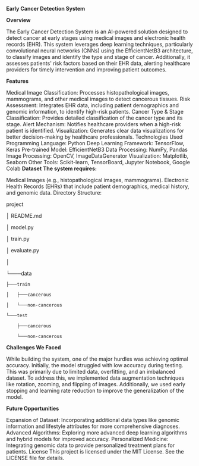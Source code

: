 **Early Cancer Detection System**


**Overview**


The Early Cancer Detection System is an AI-powered solution designed to detect cancer at early stages using medical images and electronic health records (EHR). This system leverages deep learning techniques, particularly convolutional neural networks (CNNs) using the EfficientNetB3 architecture, to classify images and identify the type and stage of cancer. Additionally, it assesses patients' risk factors based on their EHR data, alerting healthcare providers for timely intervention and improving patient outcomes.

**Features**

Medical Image Classification: Processes histopathological images, mammograms, and other medical images to detect cancerous tissues.
Risk Assessment: Integrates EHR data, including patient demographics and genomic information, to identify high-risk patients.
Cancer Type & Stage Classification: Provides detailed classification of the cancer type and its stage.
Alert Mechanism: Notifies healthcare providers when a high-risk patient is identified.
Visualization: Generates clear data visualizations for better decision-making by healthcare professionals.
Technologies Used
Programming Language: Python
Deep Learning Framework: TensorFlow, Keras
Pre-trained Model: EfficientNetB3
Data Processing: NumPy, Pandas
Image Processing: OpenCV, ImageDataGenerator
Visualization: Matplotlib, Seaborn
Other Tools: Scikit-learn, TensorBoard, Jupyter Notebook, Google Colab
**Dataset**
**The system requires:**

Medical Images (e.g., histopathological images, mammograms).
Electronic Health Records (EHRs) that include patient demographics, medical history, and genomic data.
Directory Structure:

project

│   README.md

│   model.py

│   train.py

│   evaluate.py

│

└───data

    ├───train
    
    │   ├───cancerous
    
    │   └───non-cancerous
    
    └───test
    
        ├───cancerous
        
        └───non-cancerous
        


**Challenges We Faced**

While building the system, one of the major hurdles was achieving optimal accuracy. Initially, the model struggled with low accuracy during testing. This was primarily due to limited data, overfitting, and an imbalanced dataset. To address this, we implemented data augmentation techniques like rotation, zooming, and flipping of images. Additionally, we used early stopping and learning rate reduction to improve the generalization of the model.

**Future Opportunities**

Expansion of Dataset: Incorporating additional data types like genomic information and lifestyle attributes for more comprehensive diagnoses.
Advanced Algorithms: Exploring more advanced deep learning algorithms and hybrid models for improved accuracy.
Personalized Medicine: Integrating genomic data to provide personalized treatment plans for patients.
License
This project is licensed under the MIT License. See the LICENSE file for details.
